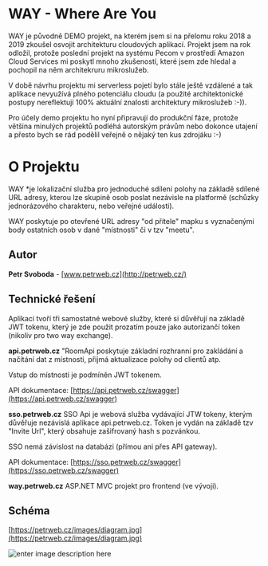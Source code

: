 # WAY - Where Are You

WAY je původně DEMO projekt, na kterém jsem si na přelomu roku 2018 a 2019 zkoušel osvojit architekturu cloudových aplikací. Projekt jsem na rok odložil, protože poslední projekt na systému Pecom v prostředí Amazon Cloud Services mi poskytl mnoho zkušeností, které jsem zde hledal a pochopil na něm architekruru mikroslužeb. 

V době návrhu projektu mi serverless pojetí bylo stále ještě vzdálené a tak aplikace nevyužívá plného potenciálu cloudu (a použité architektonické postupy nereflektují 100% aktuální znalosti architektury mikroslužeb :-)).

Pro účely demo projektu ho nyní připravují do produkční fáze, protože většina minulých projektů podléhá autorským právům nebo dokonce utajení a přesto bych se rád podělil veřejně o nějaký ten kus zdrojáku :-)


# O Projektu

WAY *je lokalizační služba pro jednoduché sdílení polohy na základě sdílené URL adresy,  kterou lze skupině osob poslat nezávisle na platformě (schůzky jednorázového charakteru, nebo veřejné události). 

WAY poskytuje po otevřené URL adresy "od přítele" mapku s vyznačenými body ostatních osob v dané "místnosti" či v tzv "meetu".

## Autor
**Petr Svoboda**  - 
[www.petrweb.cz](http://petrweb.cz/)

## Technické řešení
Aplikaci tvoří tři samostatné webové služby, které si důvěřují na základě JWT tokenu, který je zde použit prozatím pouze jako autorizančí token (nikoliv pro  two way exchange). 

**api.petrweb.cz** 
"RoomApi poskytuje základní rozhranní pro zakládání a načítání dat z místnosti, přijmá aktualizace polohy od clientů atp. 

Vstup do místnosti je podmíněn JWT tokenem.

API dokumentace: [https://api.petrweb.cz/swagger](https://api.petrweb.cz/swagger)

**sso.petrweb.cz**
SSO Api je webová služba vydávající JTW tokeny,  kterým důvěřuje nezávislá aplikace api.petrweb.cz. 
Token je vydán na základě tzv "Invite Url", který obsahuje zašifrovaný hash s pozvánkou.

SSO nemá závislost na databázi (přímou ani přes API gateway).

API dokumentace: [https://sso.petrweb.cz/swagger](https://sso.petrweb.cz/swagger) 

**way.petrweb.cz**
ASP.NET MVC projekt pro frontend (ve vývoji).

## Schéma
[https://petrweb.cz/images/diagram.jpg](https://petrweb.cz/images/diagram.jpg)

![enter image description here](http://petrweb.cz/images/diagram.jpg)
